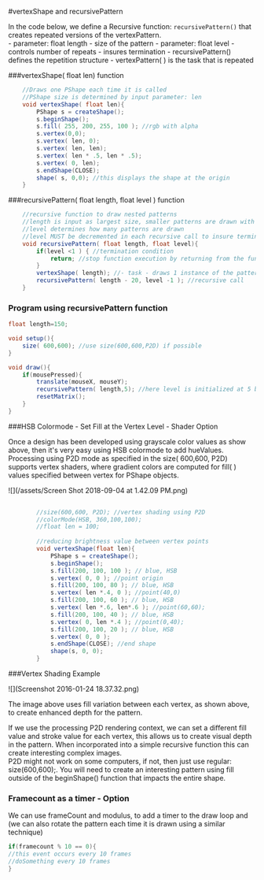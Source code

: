 #vertexShape and recursivePattern

In the code below, we define a Recursive function: `recursivePattern()` that creates repeated versions of the vertexPattern.  
    - parameter: float length - size of the pattern
    - parameter: float level - controls number of repeats - insures termination 
    - recursivePattern() defines the repetition structure
    - vertexPattern( ) is the task that is repeated
 
 ###vertexShape( float len)  function

```java
    //Draws one PShape each time it is called
    //PShape size is determined by input parameter: len
    void vertexShape( float len){
        PShape s = createShape();
        s.beginShape();
        s.fill( 255, 200, 255, 100 ); //rgb with alpha
        s.vertex(0,0);
        s.vertex( len, 0);
        s.vertex( len, len);
        s.vertex( len * .5, len * .5);
        s.vertex( 0, len);
        s.endShape(CLOSE);
        shape( s, 0,0); //this displays the shape at the origin
    }
```
  
###recursivePattern( float length, float level ) function
```java
    //recursive function to draw nested patterns
    //length is input as largest size, smaller patterns are drawn with each recursive call
    //level determines how many patterns are drawn
    //level MUST be decremented in each recursive call to insure termination
    void recursivePattern( float length, float level){
        if(level <1 ) { //termination condition
            return; //stop function execution by returning from the function
        }
        vertexShape( length); //- task - draws 1 instance of the pattern
        recursivePattern( length - 20, level -1 ); //recursive call
    }
```
### Program using recursivePattern function

```java
float length=150;

void setup(){
    size( 600,600); //use size(600,600,P2D) if possible
}

void draw(){
    if(mousePressed){
        translate(mouseX, mouseY);
        recursivePattern( length,5); //here level is initialized at 5 because we decrement it inside the recursive function
        resetMatrix();
    }
}
```

###HSB Colormode - Set Fill at the Vertex Level - Shader Option

Once a design has been developed using grayscale color values as show above, then it's very easy using HSB colormode to add hueValues. Processing using P2D mode as specified in the size\( 600,600, P2D\) supports vertex shaders, where gradient colors are computed for fill\( \) values specified between vertex for PShape objects.

![](/assets/Screen Shot 2018-09-04 at 1.42.09 PM.png)
```java
   
        //size(600,600, P2D); //vertex shading using P2D
        //colorMode(HSB, 360,100,100);
        //float len = 100;
        
        //reducing brightness value between vertex points
        void vertexShape(float len){
            PShape s = createShape();
            s.beginShape();
            s.fill(200, 100, 100 ); // blue, HSB
            s.vertex( 0, 0 ); //point origin
            s.fill(200, 100, 80 ); // blue, HSB
            s.vertex( len *.4, 0 ); //point(40,0)
            s.fill(200, 100, 60 ); // blue, HSB
            s.vertex( len *.6, len*.6 ); //point(60,60);
            s.fill(200, 100, 40 ); // blue, HSB
            s.vertex( 0, len *.4 ); //point(0,40);
            s.fill(200, 100, 20 ); // blue, HSB
            s.vertex( 0, 0 );
            s.endShape(CLOSE); //end shape
            shape(s, 0, 0);
        }
```
###Vertex Shading Example

![](Screenshot 2016-01-24 18.37.32.png)


The image above uses fill variation between each vertex, as shown above, to create enhanced depth for the pattern.

If we use the processing P2D rendering context, we can set a different fill value and stroke value for each vertex, this allows us to create visual depth in the pattern. When incorporated into a simple recursive function this can create interesting complex images.  
P2D might not work on some computers, if not, then just use regular: size\(600,600\);.  You will need to create an interesting pattern using fill outside of the beginShape\(\) function that impacts the entire shape.


### Framecount as a timer - Option
We can use frameCount and modulus, to add a timer to the draw loop and \(we can also rotate the pattern each time it is drawn using a similar technique\)

```java
if(framecount % 10 == 0){
//this event occurs every 10 frames
//doSomething every 10 frames
}
```
